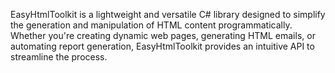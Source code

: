 EasyHtmlToolkit is a lightweight and versatile C# library designed to simplify the generation and manipulation of HTML content programmatically. Whether you're creating dynamic web pages, generating HTML emails, or automating report generation, EasyHtmlToolkit provides an intuitive API to streamline the process.